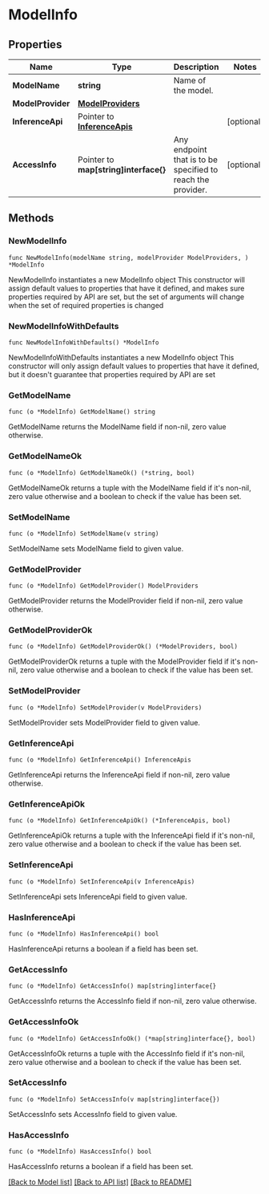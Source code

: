 # ModelInfo

## Properties

Name | Type | Description | Notes
------------ | ------------- | ------------- | -------------
**ModelName** | **string** | Name of the model. | 
**ModelProvider** | [**ModelProviders**](ModelProviders.md) |  | 
**InferenceApi** | Pointer to [**InferenceApis**](InferenceApis.md) |  | [optional] 
**AccessInfo** | Pointer to **map[string]interface{}** | Any endpoint that is to be specified to reach the provider. | [optional] 

## Methods

### NewModelInfo

`func NewModelInfo(modelName string, modelProvider ModelProviders, ) *ModelInfo`

NewModelInfo instantiates a new ModelInfo object
This constructor will assign default values to properties that have it defined,
and makes sure properties required by API are set, but the set of arguments
will change when the set of required properties is changed

### NewModelInfoWithDefaults

`func NewModelInfoWithDefaults() *ModelInfo`

NewModelInfoWithDefaults instantiates a new ModelInfo object
This constructor will only assign default values to properties that have it defined,
but it doesn't guarantee that properties required by API are set

### GetModelName

`func (o *ModelInfo) GetModelName() string`

GetModelName returns the ModelName field if non-nil, zero value otherwise.

### GetModelNameOk

`func (o *ModelInfo) GetModelNameOk() (*string, bool)`

GetModelNameOk returns a tuple with the ModelName field if it's non-nil, zero value otherwise
and a boolean to check if the value has been set.

### SetModelName

`func (o *ModelInfo) SetModelName(v string)`

SetModelName sets ModelName field to given value.


### GetModelProvider

`func (o *ModelInfo) GetModelProvider() ModelProviders`

GetModelProvider returns the ModelProvider field if non-nil, zero value otherwise.

### GetModelProviderOk

`func (o *ModelInfo) GetModelProviderOk() (*ModelProviders, bool)`

GetModelProviderOk returns a tuple with the ModelProvider field if it's non-nil, zero value otherwise
and a boolean to check if the value has been set.

### SetModelProvider

`func (o *ModelInfo) SetModelProvider(v ModelProviders)`

SetModelProvider sets ModelProvider field to given value.


### GetInferenceApi

`func (o *ModelInfo) GetInferenceApi() InferenceApis`

GetInferenceApi returns the InferenceApi field if non-nil, zero value otherwise.

### GetInferenceApiOk

`func (o *ModelInfo) GetInferenceApiOk() (*InferenceApis, bool)`

GetInferenceApiOk returns a tuple with the InferenceApi field if it's non-nil, zero value otherwise
and a boolean to check if the value has been set.

### SetInferenceApi

`func (o *ModelInfo) SetInferenceApi(v InferenceApis)`

SetInferenceApi sets InferenceApi field to given value.

### HasInferenceApi

`func (o *ModelInfo) HasInferenceApi() bool`

HasInferenceApi returns a boolean if a field has been set.

### GetAccessInfo

`func (o *ModelInfo) GetAccessInfo() map[string]interface{}`

GetAccessInfo returns the AccessInfo field if non-nil, zero value otherwise.

### GetAccessInfoOk

`func (o *ModelInfo) GetAccessInfoOk() (*map[string]interface{}, bool)`

GetAccessInfoOk returns a tuple with the AccessInfo field if it's non-nil, zero value otherwise
and a boolean to check if the value has been set.

### SetAccessInfo

`func (o *ModelInfo) SetAccessInfo(v map[string]interface{})`

SetAccessInfo sets AccessInfo field to given value.

### HasAccessInfo

`func (o *ModelInfo) HasAccessInfo() bool`

HasAccessInfo returns a boolean if a field has been set.


[[Back to Model list]](../README.md#documentation-for-models) [[Back to API list]](../README.md#documentation-for-api-endpoints) [[Back to README]](../README.md)


